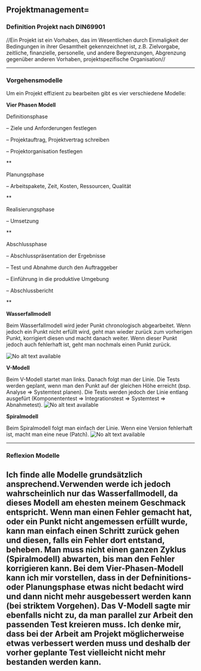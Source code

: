 ## Projektmanagement=
### Definition Projekt nach DIN69901
//Ein Projekt ist ein Vorhaben, das im Wesentlichen durch Einmaligkeit
der Bedingungen in ihrer Gesamtheit gekennzeichnet ist, z.B. Zielvorgabe, 
zeitliche, finanzielle, personelle, und andere Begrenzungen, Abgrenzung 
gegenüber anderen Vorhaben, projektspezifische Organisation//





----

### Vorgehensmodelle
Um ein Projekt effizient zu bearbeiten gibt es vier verschiedene Modelle:





**Vier Phasen Modell**


Definitionsphase


– Ziele und Anforderungen festlegen


– Projektauftrag, Projektvertrag schreiben


– Projektorganisation festlegen


**

 



Planungsphase


– Arbeitspakete, Zeit, Kosten, Ressourcen, Qualität


**

 



Realisierungsphase


– Umsetzung


**

 



Abschlussphase


– Abschlusspräsentation der Ergebnisse


– Test und Abnahme durch den Auftraggeber


– Einführung in die produktive Umgebung


– Abschlussbericht


**





**Wasserfallmodell**


Beim Wasserfallmodell wird jeder Punkt chronologisch abgearbeitet. Wenn jedoch ein Punkt nicht erfüllt wird, geht man wieder zurück zum vorherigen Punkt, korrigiert diesen und macht danach weiter. Wenn dieser Punkt jedoch auch fehlerhaft ist, geht man nochmals einen Punkt zurück. 


![No alt text available](/de/module/431/wasserfallmodell.png )



**V-Modell**


Beim V-Modell startet man links. Danach folgt man der Linie. Die Tests werden geplant, wenn man den Punkt auf der gleichen Höhe erreicht (bsp. Analyse => Systemtest planen). Die Tests werden jedoch der Linie entlang ausgefürt (Komponententest => Integrationstest => Systemtest => Abnahmetest).
![No alt text available](/de/module/431/v-modell.png )



**Spiralmodell**


Beim Spiralmodell folgt man einfach der Linie. Wenn eine Version fehlerhaft ist, macht man eine neue (Patch).
![No alt text available](/de/module/431/spiralmodell.png )

----
### Reflexion Modelle
Ich finde alle Modelle grundsätzlich ansprechend.Verwenden werde ich jedoch wahrscheinlich nur das Wasserfallmodell, da dieses Modell am ehesten meinem Geschmack entspricht. Wenn man einen Fehler gemacht hat, oder ein Punkt nicht angemessen erfüllt wurde, kann man einfach einen Schritt zurück gehen und diesen, falls ein Fehler dort entstand, beheben. Man muss nicht einen ganzen Zyklus (Spiralmodell) abwarten, bis man den Fehler korrigieren kann. Bei dem Vier-Phasen-Modell kann ich mir vorstellen, dass in der Defninitions- oder Planungsphase etwas nicht bedacht wird und dann nicht mehr ausgebessert werden kann (bei striktem Vorgehen). Das V-Modell sagte mir ebenfalls nicht zu, da man parallel zur Arbeit den passenden Test kreieren muss. Ich denke mir, dass bei der Arbeit am Projekt möglicherweise etwas verbessert werden muss und deshalb der vorher geplante Test vielleicht nicht mehr bestanden werden kann. 
----

